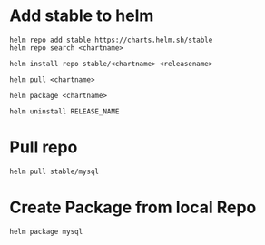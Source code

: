 # Add stable to helm
```
helm repo add stable https://charts.helm.sh/stable
helm repo search <chartname>

helm install repo stable/<chartname> <releasename>
  
helm pull <chartname>
  
helm package <chartname>

helm uninstall RELEASE_NAME

```
# Pull repo
```
helm pull stable/mysql
```
# Create Package from local Repo
```
helm package mysql
```
